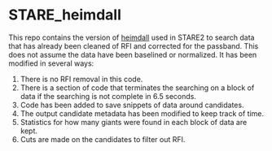# STARE_heimdall

This repo contains the version of [heimdall](https://sourceforge.net/projects/heimdall-astro/) used in STARE2 to search data that has already been cleaned of RFI and corrected for the passband. This does not assume the data have been baselined or normalized. It has been modified in several ways:

1) There is no RFI removal in this code.  
2) There is a section of code that terminates the searching on a block of data if the searching is not complete in 6.5 seconds.  
3) Code has been added to save snippets of data around candidates.  
4) The output candidate metadata has been modified to keep track of time.
5) Statistics for how many giants were found in each block of data are kept.  
6) Cuts are made on the candidates to filter out RFI.  
